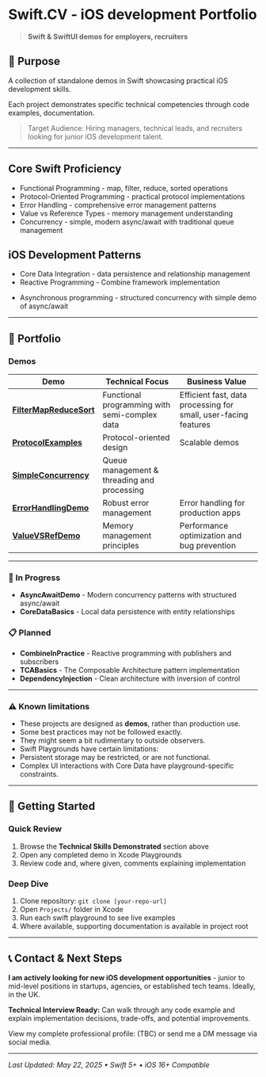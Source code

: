 # Swift.CV - iOS development Portfolio

> **Swift & SwiftUI demos for employers, recruiters**

## 🎯 Purpose

A collection of standalone demos in Swift showcasing practical iOS development skills.

Each project demonstrates specific technical competencies through code examples, documentation.

> Target Audience: Hiring managers, technical leads, and recruiters looking for junior iOS development talent.

---

## Core Swift Proficiency

- Functional Programming - map, filter, reduce, sorted operations
- Protocol-Oriented Programming - practical protocol implementations
- Error Handling - comprehensive error management patterns
- Value vs Reference Types - memory management understanding
- Concurrency - simple, modern async/await with traditional queue management

## iOS Development Patterns

- Core Data Integration - data persistence and relationship management
- Reactive Programming - Combine framework implementation
<!-- Architecture Patterns - MVVM, TCA, and dependency injection -->
- Asynchronous programming - structured concurrency with simple demo of async/await

---

## 📂 Portfolio

### Demos

| Demo | Technical Focus | Business Value |
|------|----------------|----------------|
| **[FilterMapReduceSort](./Projects/FilterMapReduceSort.playground)** | Functional programming with semi-complex data | Efficient fast, data processing for small, user-facing features |
| **[ProtocolExamples](./Projects/ProtocolExamples.playground)** | Protocol-oriented design | Scalable demos |
| **[SimpleConcurrency](./Projects/SimpleConcurrency.playground)** | Queue management & threading and processing |
| **[ErrorHandlingDemo](./Projects/ErrorHandlingDemo.playground)** | Robust error management | Error handling for production apps |
| **[ValueVSRefDemo](./Projects/ValueVSRefDemo.playground)** | Memory management principles | Performance optimization and bug prevention |

---

### 🚧 In Progress

- **AsyncAwaitDemo** - Modern concurrency patterns with structured async/await
- **CoreDataBasics** - Local data persistence with entity relationships

### 📋 **Planned**

- **CombineInPractice** - Reactive programming with publishers and subscribers  
- **TCABasics** - The Composable Architecture pattern implementation
- **DependencyInjection** - Clean architecture with inversion of control

---

### ⚠️ Known limitations

- These projects are designed as **demos**, rather than production use.
- Some best practices may not be followed exactly.
- They might seem a bit rudimentary to outside observers.
- Swift Playgrounds have certain limitations:
- Persistent storage may be restricted, or are not functional.
- Complex UI interactions with Core Data have playground-specific constraints.

---

## 🚀 Getting Started

### Quick Review
1. Browse the **Technical Skills Demonstrated** section above
2. Open any completed demo in Xcode Playgrounds
3. Review code and, where given, comments explaining implementation

### Deep Dive
1. Clone repository: `git clone [your-repo-url]`
2. Open `Projects/` folder in Xcode
3. Run each swift playground to see live examples
4. Where available, supporting documentation is available in project root

---

## 📞 Contact & Next Steps

**I am actively looking for new iOS development opportunities** - junior to mid-level positions in startups, agencies, or established tech teams. Ideally, in the UK.

**Technical Interview Ready:** Can walk through any code example and explain implementation decisions, trade-offs, and potential improvements.

View my complete professional profile: (TBC)
or send me a DM message via social media.

<!--[LinkedIn] | [Portfolio Website]-->

---

*Last Updated: May 22, 2025 • Swift 5+ • iOS 16+ Compatible*
